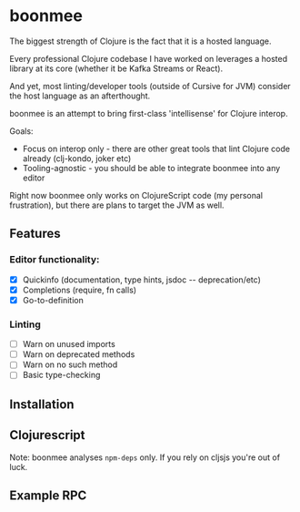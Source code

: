 # boonmee

The biggest strength of Clojure is the fact that it is a hosted language.

Every professional Clojure codebase I have worked on leverages a hosted library at its core (whether it be Kafka Streams or React). 

And yet, most linting/developer tools (outside of Cursive for JVM) consider the host language as an afterthought.

boonmee is an attempt to bring first-class 'intellisense' for Clojure interop.

Goals:

* Focus on interop only - there are other great tools that lint Clojure code already (clj-kondo, joker etc)
* Tooling-agnostic - you should be able to integrate boonmee into any editor

Right now boonmee only works on ClojureScript code (my personal frustration), but there are plans to target the JVM as well.

## Features

### Editor functionality:

- [x] Quickinfo (documentation, type hints, jsdoc -- deprecation/etc)
- [x] Completions (require, fn calls)
- [x] Go-to-definition

### Linting

- [ ] Warn on unused imports
- [ ] Warn on deprecated methods
- [ ] Warn on no such method
- [ ] Basic type-checking

## Installation


## Clojurescript 

Note: boonmee analyses `npm-deps` only. If you rely on cljsjs you're out of luck.

## Example RPC
